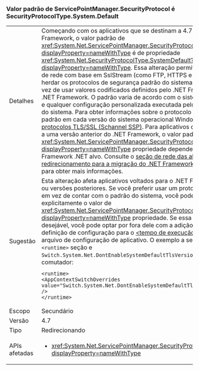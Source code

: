 ### <a name="default-value-of-servicepointmanagersecurityprotocol-is-securityprotocoltypesystemdefault"></a>Valor padrão de ServicePointManager.SecurityProtocol é SecurityProtocolType.System.Default

|   |   |
|---|---|
|Detalhes|Começando com os aplicativos que se destinam a 4.7 do .NET Framework, o valor padrão de <xref:System.Net.ServicePointManager.SecurityProtocol?displayProperty=nameWithType> é de propriedade <xref:System.Net.SecurityProtocolType.SystemDefault?displayProperty=nameWithType>. Essa alteração permite que as APIs de rede com base em SslStream (como FTP, HTTPS e SMTP) para herdar os protocolos de segurança padrão do sistema operacional em vez de usar valores codificados definidos pelo .NET Framework do .NET Framework. O padrão varia de acordo com o sistema operacional e qualquer configuração personalizada executada pelo administrador do sistema. Para obter informações sobre o protocolo de SChannel padrão em cada versão do sistema operacional Windows, consulte [protocolos TLS/SSL (Schannel SSP)](https://msdn.microsoft.com/library/windows/desktop/mt808159.aspx). Para aplicativos que se destinam a uma versão anterior do .NET Framework, o valor padrão de <xref:System.Net.ServicePointManager.SecurityProtocol?displayProperty=nameWithType> propriedade depende da versão do Framework .NET alvo. Consulte o [seção de rede das alterações de redirecionamento para a migração do .NET Framework 4.5.2 a 4.6](~/docs/framework/migration-guide/retargeting/4.5.2-4.6.md#networking) para obter mais informações.|
|Sugestão|Esta alteração afeta aplicativos voltados para o .NET Framework 4.7 ou versões posteriores. Se você preferir usar um protocolo definido em vez de contar com o padrão do sistema, você pode definir explicitamente o valor de <xref:System.Net.ServicePointManager.SecurityProtocol?displayProperty=nameWithType> propriedade. Se essa alteração é desejável, você pode optar por fora dele com a adição de uma definição de configuração para o [ \<tempo de execução >](~/docs/framework/configure-apps/file-schema/runtime/runtime-element.md) seção do arquivo de configuração de aplicativo. O exemplo a seguir mostra o <code>&lt;runtime&gt;</code> seção e <code>Switch.System.Net.DontEnableSystemDefaultTlsVersions</code> recusar comutador:<pre><code class="language-xml">&lt;runtime&gt;&#13;&#10;&lt;AppContextSwitchOverrides value=&quot;Switch.System.Net.DontEnableSystemDefaultTlsVersions=true&quot; /&gt;&#13;&#10;&lt;/runtime&gt;&#13;&#10;</code></pre>|
|Escopo|Secundário|
|Versão|4.7|
|Tipo|Redirecionando|
|APIs afetadas|<ul><li><xref:System.Net.ServicePointManager.SecurityProtocol?displayProperty=nameWithType></li></ul>|

